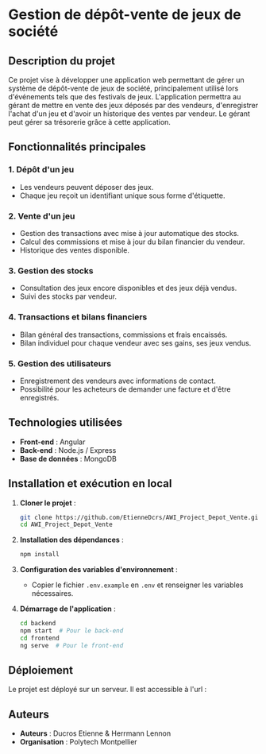 # Gestion de dépôt-vente de jeux de société

## Description du projet
Ce projet vise à développer une application web permettant de gérer un système de dépôt-vente de jeux de société, principalement utilisé lors d'événements tels que des festivals de jeux. 
L'application permettra au gérant de mettre en vente des jeux déposés par des vendeurs, d'enregistrer l'achat d'un jeu et d'avoir un historique des ventes par vendeur.
Le gérant peut gérer sa trésorerie grâce à cette application.

## Fonctionnalités principales
### 1. Dépôt d'un jeu
- Les vendeurs peuvent déposer des jeux.
- Chaque jeu reçoit un identifiant unique sous forme d'étiquette.

### 2. Vente d'un jeu
- Gestion des transactions avec mise à jour automatique des stocks.
- Calcul des commissions et mise à jour du bilan financier du vendeur.
- Historique des ventes disponible.

### 3. Gestion des stocks
- Consultation des jeux encore disponibles et des jeux déjà vendus.
- Suivi des stocks par vendeur.

### 4. Transactions et bilans financiers
- Bilan général des transactions, commissions et frais encaissés.
- Bilan individuel pour chaque vendeur avec ses gains, ses jeux vendus.

### 5. Gestion des utilisateurs
- Enregistrement des vendeurs avec informations de contact.
- Possibilité pour les acheteurs de demander une facture et d'être enregistrés.

## Technologies utilisées
- **Front-end** : Angular
- **Back-end** : Node.js / Express
- **Base de données** : MongoDB

## Installation et exécution en local
1. **Cloner le projet** :
   ```sh
   git clone https://github.com/EtienneDcrs/AWI_Project_Depot_Vente.git
   cd AWI_Project_Depot_Vente
   ```

2. **Installation des dépendances** :
   ```sh
   npm install 
   ```

3. **Configuration des variables d'environnement** :
   - Copier le fichier `.env.example` en `.env` et renseigner les variables nécessaires.

4. **Démarrage de l'application** :
   ```sh
   cd backend
   npm start  # Pour le back-end
   cd frontend
   ng serve  # Pour le front-end
   ```

## Déploiement
Le projet est déployé sur un serveur. Il est accessible à l'url : 

## Auteurs
- **Auteurs** : Ducros Etienne & Herrmann Lennon
- **Organisation** : Polytech Montpellier
